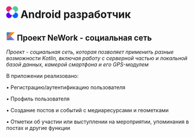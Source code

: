 # <img src="https://github.com/AnPavel/NMedia/blob/main/netology.svg" width="32" height="32"> Android разработчик                                                                 
                                                                                                                                                                                  
## <img src="https://github.com/AnPavel/NMedia/blob/main/kotlin.png" width="24" height="24"> **Проект NeWork - социальная сеть**                                                  
                                                                                                                                                                                  
*Проект - социальная сеть, которая позволяет применить разные возможности Kotlin, включая работу с серверной частью и локальной базой данных, камерой смартфона и его GPS-модулем*

В приложении реализовано:

• Регистрацию/аутентификацию пользователя

• Профиль пользователя

• Создание постов и событий с медиаресурсами и геометками

• Отметки об участии или выступлении на мероприятии, упоминания в постах и другие функции
